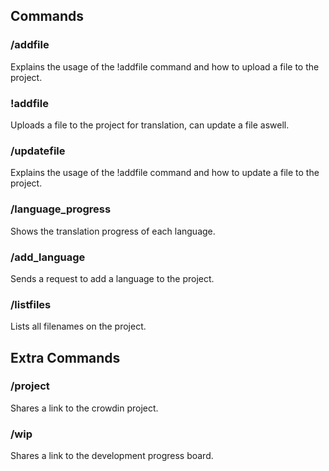 ## Commands

### /addfile

Explains the usage of the !addfile command and how to upload a file to the project.

### !addfile

Uploads a file to the project for translation, can update a file aswell.

### /updatefile

Explains the usage of the !addfile command and how to update a file to the project.

### /language_progress

Shows the translation progress of each language.

### /add_language

Sends a request to add a language to the project.

### /listfiles

Lists all filenames on the project.



## Extra Commands

### /project

Shares a link to the crowdin project.

### /wip

Shares a link to the development progress board.

